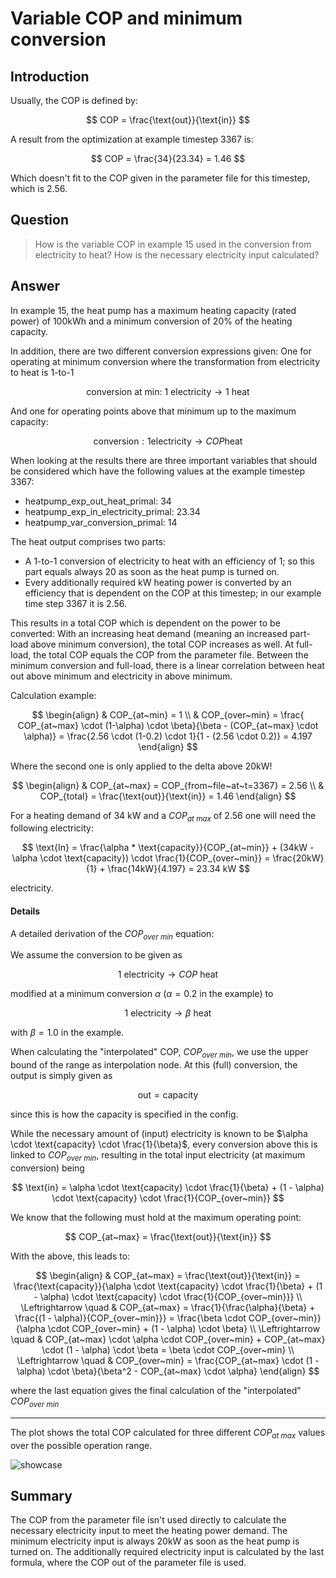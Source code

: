 # Variable COP and minimum conversion

## Introduction
Usually, the COP is defined by: 

$$ COP = \frac{\text{out}}{\text{in}} $$

A result from the optimization at example timestep 3367 is:

$$ COP = \frac{34}{23.34} = 1.46 $$

Which doesn't fit to the COP given in the parameter file for this timestep, which is 2.56. 


## Question
>  How is the variable COP in example 15 used in the conversion from electricity to heat? How is the necessary electricity input calculated? 

## Answer
In example 15, the heat pump has a maximum heating capacity (rated power) of 100kWh and a minimum conversion of 20% of the heating capacity. 

In addition, there are two different conversion expressions given: One for operating at minimum conversion where the transformation from electricity to heat is 1-to-1

$$ \text{conversion~at~min}:~1~\text{electricity} \longrightarrow 1~\text{heat} $$

And one for operating points above that minimum up to the maximum capacity: 

$$ \text{conversion}:1\text{electricity} \longrightarrow COP\text{heat} $$

When looking at the results there are three important variables that should be considered which have the following values at the example timestep 3367: 
* heatpump_exp_out_heat_primal: 34
* heatpump_exp_in_electricity_primal: 23.34
* heatpump_var_conversion_primal: 14

The heat output comprises two parts: 
* A 1-to-1 conversion of electricity to heat with an efficiency of 1; so this part equals always 20 as soon as the heat pump is turned on. 
* Every additionally required kW heating power is converted by an efficiency that is dependent on the COP at this timestep; in our example time step 3367 it is 2.56. 

This results in a total COP which is dependent on the power to be converted: With an increasing heat demand (meaning an increased part-load above minimum conversion), the total COP increases as well. At full-load, the total COP equals the COP from the parameter file. Between the minimum conversion and full-load, there is a linear correlation between heat out above minimum and electricity in above minimum. 

Calculation example: 

$$
\begin{align}
    & COP_{at~min} = 1 \\
    & COP_{over~min} = \frac{ COP_{at~max} \cdot (1-\alpha) \cdot \beta}{\beta - (COP_{at~max} \cdot \alpha)} = \frac{2.56 \cdot (1-0.2) \cdot 1}{1 - (2.56 \cdot 0.2)} = 4.197
\end{align}
$$

Where the second one is only applied to the delta above 20kW!

$$
\begin{align}
    & COP_{at~max} = COP_{from~file~at~t=3367} = 2.56 \\
    & COP_{total} = \frac{\text{out}}{\text{in}} = 1.46
\end{align}
$$

For a heating demand of 34 kW and a $COP_{at~max}$ of 2.56 one will need the following electricity:

$$
\text{In} = \frac{\alpha * \text{capacity}}{COP_{at~min}} + (34kW - \alpha \cdot \text{capacity}) \cdot \frac{1}{COP_{over~min}} = \frac{20kW}{1} +  \frac{14kW}{4.197} = 23.34 kW 
$$ 

electricity. 


#### Details

A detailed derivation of the $COP_{over~min}$ equation: 

We assume the conversion to be given as

$$ 1~\text{electricity} \longrightarrow COP~\text{heat} $$

modified at a minimum conversion $\alpha$ ($\alpha = 0.2$ in the example) to

$$ 1~\text{electricity} \longrightarrow \beta~\text{heat} $$

with $\beta = 1.0$ in the example.

When calculating the "interpolated" COP, $COP_{over~min}$, we use the upper bound of the range as
interpolation node. At this (full) conversion, the output is simply given as

$$ \text{out} = \text{capacity} $$

since this is how the capacity is specified in the config. 

While the necessary amount of (input) electricity is known to
be $\alpha \cdot \text{capacity} \cdot \frac{1}{\beta}$, every conversion above this is linked to $COP_{over~min}$, resulting in
the total input electricity (at maximum conversion) being

$$ \text{in} = \alpha \cdot \text{capacity} \cdot \frac{1}{\beta} + (1 - \alpha) \cdot \text{capacity} \cdot \frac{1}{COP_{over~min}} $$

We know that the following must hold at the maximum operating point:

$$ COP_{at~max} = \frac{\text{out}}{\text{in}} $$

With the above, this leads to:

$$
\begin{align}
    & COP_{at~max} = \frac{\text{out}}{\text{in}} = \frac{\text{capacity}}{\alpha \cdot \text{capacity} \cdot \frac{1}{\beta} + (1 - \alpha) \cdot \text{capacity} \cdot \frac{1}{COP_{over~min}}} \\
    \Leftrightarrow \quad & COP_{at~max} = \frac{1}{\frac{\alpha}{\beta} + \frac{(1 - \alpha)}{COP_{over~min}}} = \frac{\beta \cdot COP_{over~min}}{\alpha \cdot COP_{over~min} + (1 - \alpha) \cdot \beta} \\
    \Leftrightarrow \quad & COP_{at~max} \cdot \alpha \cdot COP_{over~min} + COP_{at~max} \cdot (1 - \alpha) \cdot \beta = \beta \cdot COP_{over~min} \\
    \Leftrightarrow \quad & COP_{over~min} = \frac{COP_{at~max} \cdot (1 - \alpha) \cdot \beta}{\beta^2 - COP_{at~max} \cdot \alpha}
\end{align}
$$

where the last equation gives the final calculation of the "interpolated" $COP_{over~min}$

---

The plot shows the total COP calculated for three different $COP_{at~max}$ values over the possible operation range. 

![showcase](https://gist.github.com/user-attachments/assets/87682e1f-4935-4615-a352-53f6fb8af2fa)

## Summary

The COP from the parameter file isn't used directly to calculate the necessary electricity input to meet the heating power demand. The minimum electricity input is always 20kW as soon as the heat pump is turned on. The additionally required electricity input is calculated by the last formula, where the COP out of the parameter file is used. 

